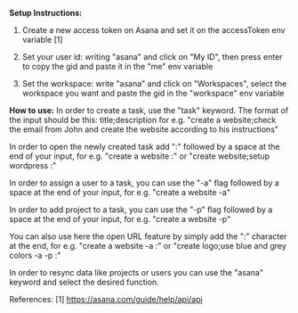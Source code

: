 **Setup Instructions:**
1. Create a new access token on Asana and set it on the accessToken env variable [1]

2. Set your user id: writing "asana" and click on "My ID", then press enter to copy the gid and paste it in the "me" env variable

3. Set the workspace: write "asana" and click on "Workspaces", select the workspace you want and paste the gid in the "workspace" env variable

**How to use:**
In order to create a task, use the "task" keyword.
The format of the input should be this: title;description
for e.g. "create a website;check the email from John and create the website according to his instructions"

In order to open the newly created task add ":" followed by a space at the end of your input, for e.g. "create a website :" or "create website;setup wordpress :"

In order to assign a user to a task, you can use the "-a" flag followed by a space at the end of your input, for e.g. "create a website -a"

In order to add project to a task, you can use the "-p" flag followed by a space at the end of your input, for e.g. "create a website -p"

You can also use here the open URL feature by simply add the ":" character at the end, for e.g. "create a website -a :" or "create logo;use blue and grey colors -a -p :"

In order to resync data like projects or users you can use the "asana" keyword and select the desired function.


References:
[1] https://asana.com/guide/help/api/api